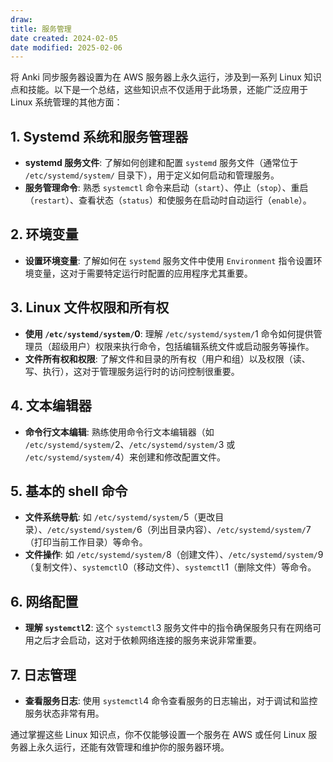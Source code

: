 ```yaml
---
draw:
title: 服务管理
date created: 2024-02-05
date modified: 2025-02-06
---
```


将 Anki 同步服务器设置为在 AWS 服务器上永久运行，涉及到一系列 Linux 知识点和技能。以下是一个总结，这些知识点不仅适用于此场景，还能广泛应用于 Linux 系统管理的其他方面：

## 1. **Systemd 系统和服务管理器**

- **systemd 服务文件**: 了解如何创建和配置 `systemd` 服务文件（通常位于 `/etc/systemd/system/` 目录下），用于定义如何启动和管理服务。
- **服务管理命令**: 熟悉 `systemctl` 命令来启动（`start`）、停止（`stop`）、重启（`restart`）、查看状态（`status`）和使服务在启动时自动运行（`enable`）。

## 2. **环境变量**

- **设置环境变量**: 了解如何在 `systemd` 服务文件中使用 `Environment` 指令设置环境变量，这对于需要特定运行时配置的应用程序尤其重要。

## 3. **Linux 文件权限和所有权**

- **使用 `/etc/systemd/system/`0**: 理解 `/etc/systemd/system/`1 命令如何提供管理员（超级用户）权限来执行命令，包括编辑系统文件或启动服务等操作。
- **文件所有权和权限**: 了解文件和目录的所有权（用户和组）以及权限（读、写、执行），这对于管理服务运行时的访问控制很重要。

## 4. **文本编辑器**

- **命令行文本编辑**: 熟练使用命令行文本编辑器（如 `/etc/systemd/system/`2、`/etc/systemd/system/`3 或 `/etc/systemd/system/`4）来创建和修改配置文件。

## 5. **基本的 shell 命令**

- **文件系统导航**: 如 `/etc/systemd/system/`5（更改目录）、`/etc/systemd/system/`6（列出目录内容）、`/etc/systemd/system/`7（打印当前工作目录）等命令。
- **文件操作**: 如 `/etc/systemd/system/`8（创建文件）、`/etc/systemd/system/`9（复制文件）、`systemctl`0（移动文件）、`systemctl`1（删除文件）等命令。

## 6. **网络配置**

- **理解 `systemctl`2**: 这个 `systemctl`3 服务文件中的指令确保服务只有在网络可用之后才会启动，这对于依赖网络连接的服务来说非常重要。

## 7. **日志管理**

- **查看服务日志**: 使用 `systemctl`4 命令查看服务的日志输出，对于调试和监控服务状态非常有用。

通过掌握这些 Linux 知识点，你不仅能够设置一个服务在 AWS 或任何 Linux 服务器上永久运行，还能有效管理和维护你的服务器环境。
